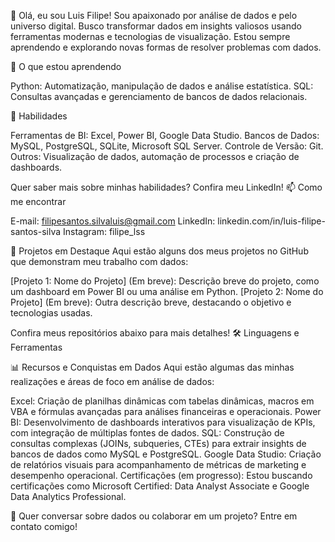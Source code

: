 👋 Olá, eu sou Luis Filipe!
Sou apaixonado por análise de dados e pelo universo digital. Busco transformar dados em insights valiosos usando ferramentas modernas e tecnologias de visualização. Estou sempre aprendendo e explorando novas formas de resolver problemas com dados.

🌱 O que estou aprendendo

Python: Automatização, manipulação de dados e análise estatística.
SQL: Consultas avançadas e gerenciamento de bancos de dados relacionais.

💼 Habilidades

Ferramentas de BI: Excel, Power BI, Google Data Studio.
Bancos de Dados: MySQL, PostgreSQL, SQLite, Microsoft SQL Server.
Controle de Versão: Git.
Outros: Visualização de dados, automação de processos e criação de dashboards.

Quer saber mais sobre minhas habilidades? Confira meu LinkedIn!
📫 Como me encontrar

E-mail: filipesantos.silvaluis@gmail.com
LinkedIn: linkedin.com/in/luis-filipe-santos-silva
Instagram: filipe_lss

🚀 Projetos em Destaque
Aqui estão alguns dos meus projetos no GitHub que demonstram meu trabalho com dados:

[Projeto 1: Nome do Projeto] (Em breve): Descrição breve do projeto, como um dashboard em Power BI ou uma análise em Python.
[Projeto 2: Nome do Projeto] (Em breve): Outra descrição breve, destacando o objetivo e tecnologias usadas.

Confira meus repositórios abaixo para mais detalhes!
🛠️ Linguagens e Ferramentas

  
    
  
  
    
  
  
    
  
  
    
  
  
    
  
  
    
  


📊 Recursos e Conquistas em Dados
Aqui estão algumas das minhas realizações e áreas de foco em análise de dados:

Excel: Criação de planilhas dinâmicas com tabelas dinâmicas, macros em VBA e fórmulas avançadas para análises financeiras e operacionais.
Power BI: Desenvolvimento de dashboards interativos para visualização de KPIs, com integração de múltiplas fontes de dados.
SQL: Construção de consultas complexas (JOINs, subqueries, CTEs) para extrair insights de bancos de dados como MySQL e PostgreSQL.
Google Data Studio: Criação de relatórios visuais para acompanhamento de métricas de marketing e desempenho operacional.
Certificações (em progresso): Estou buscando certificações como Microsoft Certified: Data Analyst Associate e Google Data Analytics Professional.


💬 Quer conversar sobre dados ou colaborar em um projeto? Entre em contato comigo!
